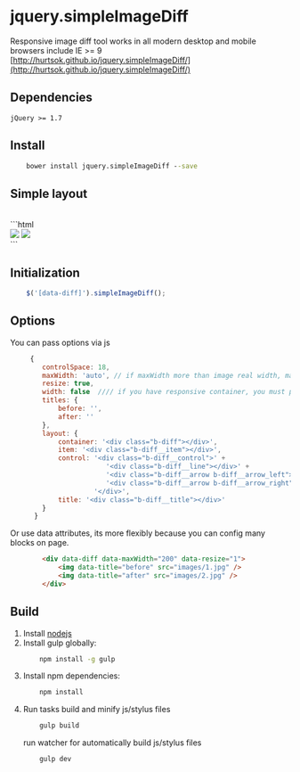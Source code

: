 # jquery.simpleImageDiff

Responsive image diff tool works in all modern desktop and mobile browsers include IE >= 9
<br/>
[http://hurtsok.github.io/jquery.simpleImageDiff/](http://hurtsok.github.io/jquery.simpleImageDiff/) 

## Dependencies
`jQuery >= 1.7`

## Install
```cmd
    bower install jquery.simpleImageDiff --save
```
 
## Simple layout
<br/>
```html
    <div data-diff>
        <img src="images/1.jpg" />
        <img src="images/2.jpg" />
    </div> 
```

## Initialization
```js
    $('[data-diff]').simpleImageDiff();
```

## Options

You can pass options via js
```js 
     { 
        controlSpace: 18,
        maxWidth: 'auto', // if maxWidth more than image real width, maxWidth=imageRealWidth,
        resize: true,
        width: false  //// if you have responsive container, you must pass start width
        titles: {
            before: '',
            after: ''
        },
        layout: {
            container: '<div class="b-diff"></div>',
            item: '<div class="b-diff__item"></div>',
            control: '<div class="b-diff__control">' +
                        '<div class="b-diff__line"></div>' +
                        '<div class="b-diff__arrow b-diff__arrow_left"></div>' +
                        '<div class="b-diff__arrow b-diff__arrow_right"></div>' +
                     '</div>',
            title: '<div class="b-diff__title"></div>'
        }
      }      
```

Or use data attributes, its more flexibly because you can config many blocks on page.
```html
        <div data-diff data-maxWidth="200" data-resize="1">
            <img data-title="before" src="images/1.jpg" />
            <img data-title="after" src="images/2.jpg" />
        </div> 
```

## Build
1. Install [nodejs](https://nodejs.org/en/)
2. Install gulp globally:
    ```cmd
        npm install -g gulp
    ```
3. Install npm dependencies:
    ```cmd
        npm install 
    ```
4. Run tasks
    build and minify js/stylus files
    ```cmd 
        gulp build
    ```
    run watcher for automatically build js/stylus files
    ```
        gulp dev
    ```